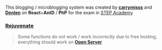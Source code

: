 This blogging / microblogging system was created by **[carrymisss](https://github.com/carrymisss)** and **[Denlen](https://github.com/Denlen)** on **React**+**AntD** / **PhP** for the exam in [STEP Academy](https://itstep.org/en)

### [Rejuvenate](https://leaflet-rejuvenate.000webhostapp.com/)

> Some functions do not work / work incorrectly due to free hosting, everything should work on [**Open Server**](https://ospanel.io/)
